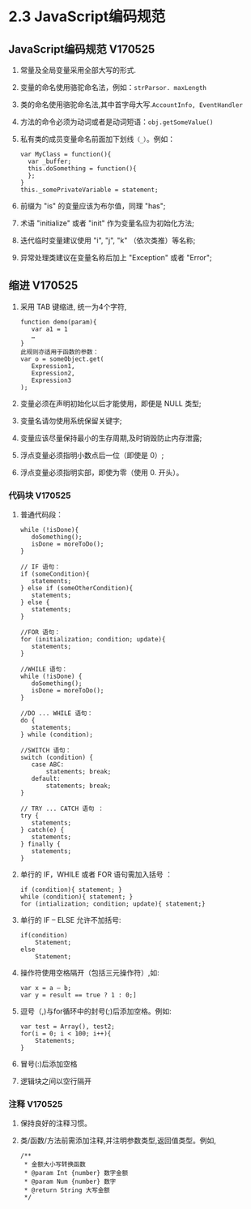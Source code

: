 # 2.3 JavaScript编码规范

## JavaScript编码规范 V170525

1. 常量及全局变量采用全部大写的形式.
2. 变量的命名使用骆驼命名法，例如：`strParsor. maxLength`
3. 类的命名使用骆驼命名法,其中首字母大写.`AccountInfo, EventHandler`
4. 方法的命令必须为动词或者是动词短语：`obj.getSomeValue()`
5. 私有类的成员变量命名前面加下划线`（_）`。例如：

   ```text
   var MyClass = function(){
     var _buffer;
     this.doSomething = function(){
     };
   }
   this._somePrivateVariable = statement;
   ```

6. 前缀为 "is" 的变量应该为布尔值，同理 "has";
7. 术语 "initialize" 或者 "init" 作为变量名应为初始化方法;
8. 迭代临时变量建议使用 "i", "j", "k" （依次类推）等名称;
9. 异常处理类建议在变量名称后加上 "Exception" 或者 "Error";

## 缩进 V170525

1. 采用 TAB 键缩进, 统一为4个字符,

   ```text
   function demo(param){
      var a1 = 1
      …
   }
   此规则亦适用于函数的参数：
   var o = someObject.get(
      Expression1,
      Expression2,
      Expression3
   );
   ```

2. 变量必须在声明初始化以后才能使用，即便是 NULL 类型;
3. 变量名请勿使用系统保留关键字;
4. 变量应该尽量保持最小的生存周期,及时销毁防止内存泄露;
5. 浮点变量必须指明小数点后一位（即使是 0）;
6. 浮点变量必须指明实部，即使为零（使用 0. 开头）。

### 代码块 V170525

1. 普通代码段：

   ```text
   while (!isDone){
      doSomething();
      isDone = moreToDo();
   }

   // IF 语句：
   if (someCondition){
      statements;
   } else if (someOtherCondition){
      statements;
   } else {
      statements;
   }

   //FOR 语句：
   for (initialization; condition; update){
      statements;
   }

   //WHILE 语句：
   while (!isDone) {
      doSomething();
      isDone = moreToDo();
   }

   //DO ... WHILE 语句：
   do {
      statements;
   } while (condition);

   //SWITCH 语句：
   switch (condition) {
      case ABC:
          statements; break;
      default:
          statements; break;
   }

   // TRY ... CATCH 语句 ：
   try {
      statements;
   } catch(e) {
      statements;
   } finally {
      statements;
   }
   ```

2. 单行的 IF，WHILE 或者 FOR 语句需加入括号 ：

   ```text
   if (condition){ statement; }
   while (condition){ statement; }
   for (intialization; condition; update){ statement;}
   ```

3. 单行的 IF – ELSE 允许不加括号:

   ```text
   if(condition)
       Statement;
   else
       Statement;
   ```

4. 操作符使用空格隔开（包括三元操作符）,如:

   ```text
   var x = a – b;
   var y = result == true ? 1 : 0;]
   ```

5. 逗号（,\)与for循环中的封号\(;\)后添加空格。例如:

   ```text
   var test = Array(), test2;
   for(i = 0; i < 100; i++){
       Statements;
   }
   ```

6. 冒号\(:\)后添加空格
7. 逻辑块之间以空行隔开

### 注释 V170525

1. 保持良好的注释习惯。
2. 类/函数/方法前需添加注释,并注明参数类型,返回值类型。例如,

   ```text
   /**
    * 金额大小写转换函数
    * @param Int {number} 数字金额
    * @param Num {number} 数字
    * @return String 大写金额
    */
   ```

